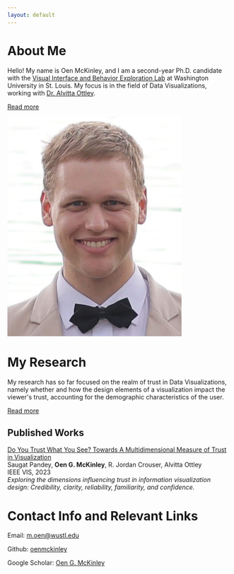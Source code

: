```yaml
---
layout: default
---
```


# About Me

Hello! My name is Oen McKinley, and I am a second-year Ph.D. candidate with the [Visual Interface and Behavior Exploration Lab](http://visualdata.wustl.edu/) at Washington University in St. Louis. My focus is in the field of Data Visualizations, working with [Dr. Alvitta Ottley](https://scholar.google.com/citations?user=yepPD_cAAAAJ&amp;hl=en).

<a href="https://oenmckinley.github.io/about" class="btn2">Read more</a>


![OenPic](./OenPic.jpeg)

# My Research

My research has so far focused on the realm of trust in Data Visualizations, namely whether and how the design elements of a visualization impact the viewer's trust, accounting for the demographic characteristics of the user. 

<a href="https://oenmckinley.github.io/research" class="btn2">Read more</a>

## Published Works

[Do You Trust What You See? Towards A Multidimensional Measure of Trust in Visualization](https://arxiv.org/pdf/2308.04727.pdf)\
Saugat Pandey, **Oen G. McKinley**, R. Jordan Crouser, Alvitta Ottley\
IEEE VIS, 2023\
_Exploring the dimensions influencing trust in information visualization design: Credibility, clarity, reliability, familiarity, and confidence._

# Contact Info and Relevant Links

Email: [m.oen@wustl.edu](mailto:m.oen@wustl.edu)

Github: [oenmckinley](https://github.com/oenmckinley)

Google Scholar: [Oen G. McKinley](https://scholar.google.com/citations?hl=en&user=l_B0DdgAAAAJ)
